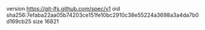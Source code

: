 version https://git-lfs.github.com/spec/v1
oid sha256:7efaba22aa05b74203ce151fe10bc2910c38e55224a3698a3a4da7b0d169cb25
size 16821

